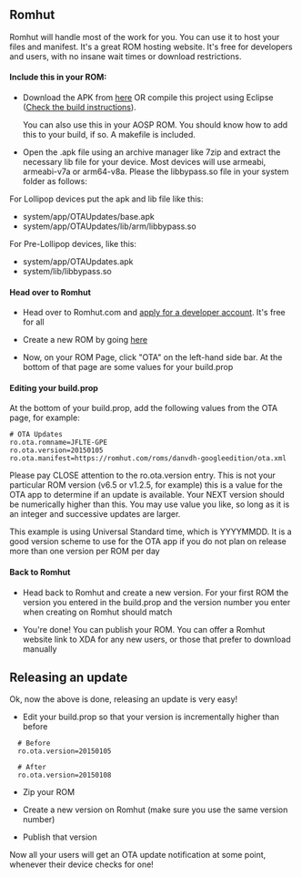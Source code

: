 ## Romhut

Romhut will handle most of the work for you. You can use it to host your files and manifest. It's a great ROM hosting website. It's free for developers and users, with no insane wait times or download restrictions.

#### Include this in your ROM:

- Download the APK from [here](http://ultimarom.com/downloads/ota-updates/) OR compile this project using Eclipse ([Check the build instructions](Building.md)).

  You can also use this in your AOSP ROM. You should know how to add this to your build, if so. A makefile is included.

- Open the .apk file using an archive manager like 7zip and extract the necessary lib file for your device. Most devices will use armeabi, armeabi-v7a or arm64-v8a. Please the libbypass.so file in your system folder as follows:

For Lollipop devices put the apk and lib file like this: 

- system/app/OTAUpdates/base.apk
- system/app/OTAUpdates/lib/arm/libbypass.so
														
For Pre-Lollipop devices, like this:

- system/app/OTAUpdates.apk
- system/lib/libbypass.so

#### Head over to Romhut

- Head over to Romhut.com and [apply for a developer account](https://romhut.com/developers/new). It's free for all

- Create a new ROM by going [here](https://romhut.com/dashboard/roms/new)

- Now, on your ROM Page, click "OTA" on the left-hand side bar. At the bottom of that page are some values for your build.prop

#### Editing your build.prop

At the bottom of your build.prop, add the following values from the OTA page, for example:

```
# OTA Updates
ro.ota.romname=JFLTE-GPE
ro.ota.version=20150105
ro.ota.manifest=https://romhut.com/roms/danvdh-googleedition/ota.xml
```

Please pay CLOSE attention to the ro.ota.version entry. This is not your particular ROM version (v6.5 or v1.2.5, for example) this is a value for the OTA app to determine if an update is available. Your NEXT version should be numerically higher than this. You may use value you like, so long as it is an integer and successive updates are larger.

This example is using Universal Standard time, which is YYYYMMDD. It is a good version scheme to use for the OTA app if you do not plan on release more than one version per ROM per day

#### Back to Romhut

- Head back to Romhut and create a new version. For your first ROM the version you entered in the build.prop and the version number you enter when creating on Romhut should match

- You're done! You can publish your ROM. You can offer a Romhut website link to XDA for any new users, or those that prefer to download manually

## Releasing an update

Ok, now the above is done, releasing an update is very easy!

- Edit your build.prop so that your version is incrementally higher than before

```
  # Before
  ro.ota.version=20150105

  # After
  ro.ota.version=20150108
```

- Zip your ROM

- Create a new version on Romhut (make sure you use the same version number)

- Publish that version

Now all your users will get an OTA update notification at some point, whenever their device checks for one!

